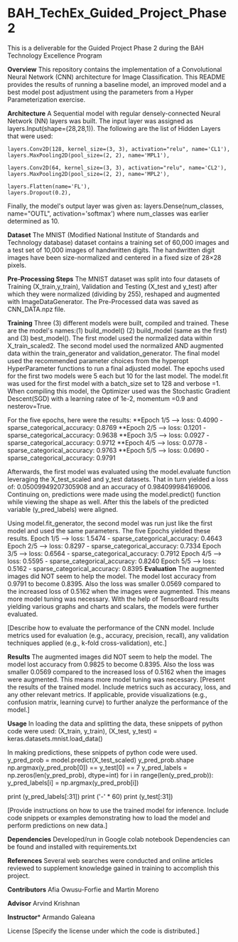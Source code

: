 # BAH_TechEx_Guided_Project_Phase2
This is a deliverable for the Guided Project Phase 2 during the BAH Technology Excellence Program

**Overview**
This repository contains the implementation of a Convolutional Neural Network (CNN) architecture for Image Classification. This README provides the results of running a baseline model, an improved model and a best model post adjustment using the parameters from a Hyper Parameterization exercise.

**Architecture**
A Sequential model with regular densely-connected Neural Network (NN) layers was built. The input layer was assigned as layers.Input(shape=(28,28,1)). 
The following are the list of Hidden Layers that were used:

    layers.Conv2D(128, kernel_size=(3, 3), activation="relu", name='CL1'),
    layers.MaxPooling2D(pool_size=(2, 2), name='MPL1'),

    layers.Conv2D(64, kernel_size=(3, 3), activation="relu", name='CL2'),
    layers.MaxPooling2D(pool_size=(2, 2), name='MPL2'),

    layers.Flatten(name='FL'),
    layers.Dropout(0.2),

  Finally, the model's output layer was given as: layers.Dense(num_classes, name="OUTL", activation='softmax') where num_classes was earlier determined as 10.
  
**Dataset**
The MNIST (Modified National Institute of Standards and Technology database) dataset contains a training set of 60,000 images and a test set of 10,000 images of handwritten digits. The handwritten digit images have been size-normalized and centered in a fixed size of 28×28 pixels.

**Pre-Processing Steps**
The MNIST dataset was split into four datasets of Training (X_train,y_train), Validation and Testing (X_test and y_test) after which they were normalized (dividing by 255), reshaped and augmented with ImageDataGenerator. The Pre-Processed data was saved as CNN_DATA.npz file.

**Training**
Three (3) different models were built, compiled and trained. These are the model's names:(1) build_model() (2) build_model (same as the first) and (3) best_model(). The first model used the normalized data within X_train_scaled2. The second model used the normalized AND augmented data within the train_generator and validation_generator. The final model used the recommended parameter choices from the hyperopt HyperParameter functions to run a final adjusted model. The epochs used for the first two models were 5 each but 10 for the last model. The model.fit was used for the first model with a batch_size set to 128 and verbose =1. When compiling this model, the Optimizer used was the Stochastic Gradient Descent(SGD) with a learning ratee of 1e-2, momentum =0.9 and nesterov=True.

For the five epochs, here were the results:
**Epoch 1/5 --> loss: 0.4090 - sparse_categorical_accuracy: 0.8769
**Epoch 2/5 --> loss: 0.1201 - sparse_categorical_accuracy: 0.9638
**Epoch 3/5 --> loss: 0.0927 - sparse_categorical_accuracy: 0.9712
**Epoch 4/5 --> loss: 0.0778 - sparse_categorical_accuracy: 0.9763
**Epoch 5/5 --> loss: 0.0690 - sparse_categorical_accuracy: 0.9791

Afterwards, the first model was evaluated using the model.evaluate function leveraging the X_test_scaled and y_test datasets. That in turn yielded a loss of: 0.05009949207305908 and an accuracy of 0.984099984169006. Continuing on, predictions were made using the model.predict() function while viewing the shape as well. After this the labels of the predicted variable (y_pred_labels) were aligned.

Using model.fit_generator, the second model was run just like the first model and used the same parameters. The five Epochs yielded these results.
Epoch 1/5 --> loss: 1.5474 - sparse_categorical_accuracy: 0.4643 
Epoch 2/5 --> loss: 0.8297 - sparse_categorical_accuracy: 0.7334
Epoch 3/5 --> loss: 0.6564 - sparse_categorical_accuracy: 0.7912
Epoch 4/5 --> loss: 0.5595 - sparse_categorical_accuracy: 0.8240
Epoch 5/5 --> loss: 0.5162 - sparse_categorical_accuracy: 0.8395
**Evaluation**
The augmented images did NOT seem to help the model. The model lost accuracy from 0.9791 to become 0.8395. Also the loss was smaller 0.0569 compared to the increased loss of 0.5162 when the images were augmented. This means more model tuning was necessary.
With the help of TensorBoard results yielding various graphs and charts and scalars, the models were further evaluated.

[Describe how to evaluate the performance of the CNN model. Include metrics used for evaluation (e.g., accuracy, precision, recall), any validation techniques applied (e.g., k-fold cross-validation), etc.]

**Results**
The augmented images did NOT seem to help the model. The model lost accuracy from 0.9825 to become 0.8395. Also the loss was smaller 0.0569 compared to the increased loss of 0.5162 when the images were augmented. This means more model tuning was necessary.
[Present the results of the trained model. Include metrics such as accuracy, loss, and any other relevant metrics. If applicable, provide visualizations (e.g., confusion matrix, learning curve) to further analyze the performance of the model.]

**Usage**
In loading the data and splitting the data, these snippets of python code were used:
(X_train, y_train), (X_test, y_test) = keras.datasets.mnist.load_data()

In making predictions, these snippets of python code were used.
y_pred_prob = model.predict(X_test_scaled)
y_pred_prob.shape
np.argmax(y_pred_prob[0]) == y_test[0] == 7
y_pred_labels = np.zeros(len(y_pred_prob), dtype=int)
for i in range(len(y_pred_prob)):
  y_pred_labels[i] = np.argmax(y_pred_prob[i])

print (y_pred_labels[:31])
print ('-' * 60)
print (y_test[:31])

[Provide instructions on how to use the trained model for inference. Include code snippets or examples demonstrating how to load the model and perform predictions on new data.]

**Dependencies**
Developed/run in Google colab notebook
Dependencies can be found and installed with requirements.txt


**References**
Several web searches were conducted and online articles reviewed to supplement knowledge gained in training to accomplish this project.

**Contributors**
Afia Owusu-Forfie and Martin Moreno

**Advisor**
Arvind Krishnan

**Instructor***
Armando Galeana

License
[Specify the license under which the code is distributed.]


